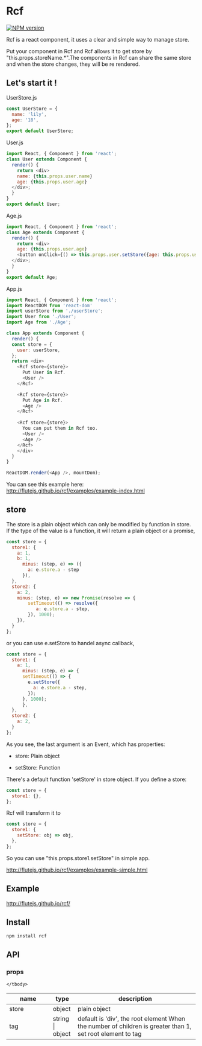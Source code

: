 # Rcf

[![NPM version](https://img.shields.io/npm/v/rcf.svg?style=flat)](https://npmjs.org/package/rcf)

Rcf is a react component, it uses a clear and simple way to manage store.

Put your component in Rcf and Rcf allows it to get store by "this.props.storeName.*".The components in Rcf can share the same store and when the store changes, they will be re rendered.

## Let's start it !

UserStore.js
```javascript
const UserStore = {
  name: 'lily',
  age: '18',
};
export default UserStore;
```

User.js
```javascript
import React, { Component } from 'react';
class User extends Component {
  render() {
    return <div>
    name: {this.props.user.name}
    age: {this.props.user.age}
  </div>;
  }
}
export default User;
```

Age.js
```javascript
import React, { Component } from 'react';
class Age extends Component {
  render() {
    return <div>
    age: {this.props.user.age}
    <button onClick={() => this.props.user.setStore({age: this.props.user.age - 1})}>click</button>
  </div>;
  }
}
export default Age;
```

App.js
```javascript
import React, { Component } from 'react';
import ReactDOM from 'react-dom'
import userStore from './userStore';
import User from './User';
import Age from './Age';

class App extends Component {
  render() {
  const store = {
    user: userStore,
  };
  return <div>
    <Rcf store={store}>
      Put User in Rcf.
      <User />
    </Rcf>

    <Rcf store={store}>
      Put Age in Rcf.
      <Age />
    </Rcf>
    
    <Rcf store={store}>
      You can put them in Rcf too.
      <User />
      <Age />
    </Rcf>
    </div>
  }
}

ReactDOM.render(<App />, mountDom);
```

You can see this example here: http://flutejs.github.io/rcf/examples/example-index.html


## store

The store is a plain object which can only be modified by function in store. If the type of the value is a function, it  will return a plain object or a promise,


```js
const store = {
  store1: {
    a: 1,
    b: 1,
      minus: (step, e) => ({
        a: e.store.a - step
      }),
  },
  store2: {
    a: 2,
    minus: (step, e) => new Promise(resolve => {
        setTimeout(() => resolve({
           a: e.store.a - step,
        }), 1000);
    }),
  }
};
```

or you can use e.setStore to handel async callback,

```js
const store = {
  store1: {
    a: 1,
      minus: (step, e) => {
      setTimeout(() => {
        e.setStore({
          a: e.store.a - step,  
        });
      }, 1000);
      },
  },
  store2: {
    a: 2,
  }
};
```

As you see, the last argument is an Event, which has properties:

- store: Plain object

- setStore: Function


There's a default function 'setStore' in store object. If you define a store:

```js
const store = {
  store1: {},
};
``` 

Rcf will transform it to

```js
const store = {
  store1: {
    setStore: obj => obj,
  },
};
```

So you can use "this.props.store1.setStore" in simple app.

http://flutejs.github.io/rcf/examples/example-simple.html

## Example

http://flutejs.github.io/rcf/

## Install

```
npm install rcf
```

## API

### props

<table class="table table-bordered table-striped">
    <thead>
    <tr>
        <th style="width: 100px;">name</th>
        <th style="width: 50px;">type</th>
        <th>description</th>
    </tr>
    </thead>
    <tbody>
        <tr>
          <td>store</td>
          <td>object</td>
          <td>plain object</td>
        </tr>
        <tr>
          <td>tag</td>
            <td>string | object</td>
          <td>default is 'div', the root element
When the number of children is greater than 1, set root element to tag</td>
        </tr>
 
    </tbody>
</table>
